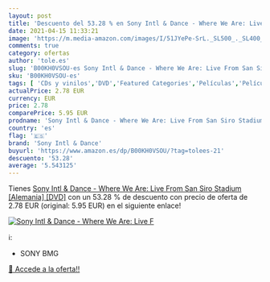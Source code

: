 ```yaml
---
layout: post
title: 'Descuento del 53.28 % en Sony Intl & Dance - Where We Are: Live F'
date: 2021-04-15 11:33:21
image: 'https://m.media-amazon.com/images/I/51JYePe-SrL._SL500_._SL400_.jpg'
comments: true
category: ofertas
author: 'tole.es'
slug: 'B00KH0VSOU-es Sony Intl & Dance - Where We Are: Live From San Siro...'
sku: 'B00KH0VSOU-es'
tags: [ 'CDs y vinilos','DVD','Featured Categories','Películas','Películas y TV','Pop','Videos musicales y conciertos','sony','sony intl & dance', ]
actualPrice: 2.78 EUR
currency: EUR
price: 2.78
comparePrice: 5.95 EUR
prodname: 'Sony Intl & Dance - Where We Are: Live From San Siro Stadium [Alemania] [DVD]'
country: 'es'
flag: '🇪🇸'
brand: 'Sony Intl & Dance'
buyurl: 'https://www.amazon.es/dp/B00KH0VSOU/?tag=tolees-21'
descuento: '53.28'
average: '5.543125'
---
```


Tienes [Sony Intl & Dance - Where We Are: Live From San Siro Stadium [Alemania] [DVD]](https://www.amazon.es/dp/B00KH0VSOU/?tag=tolees-21) con un 53.28 % de descuento con precio de oferta de 2.78 EUR (original: 5.95 EUR) en el siguiente enlace!

[![Sony Intl & Dance - Where We Are: Live F](https://m.media-amazon.com/images/I/51JYePe-SrL._SL500_._SL400_.jpg)](https://www.amazon.es/dp/B00KH0VSOU/?tag=tolees-21)

ℹ️:

- SONY BMG

[🛒 Accede a la oferta!!](https://www.amazon.es/dp/B00KH0VSOU/?tag=tolees-21)
